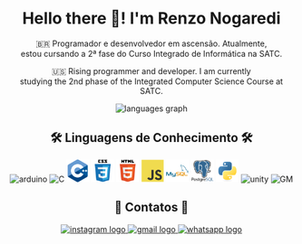 <h1 align="center">Hello there 👋! I'm Renzo Nogaredi</h1>
<p align="center">
  🇧🇷 Programador e desenvolvedor em ascensão. Atualmente, <br>estou cursando a 2ª fase do Curso Integrado de Informática na SATC.
</p>
<p align="center">
  🇺🇸 Rising programmer and developer. I am currently <br>studying the 2nd phase of the Integrated Computer Science Course at SATC.
</p>

<p align="center">
<img src="https://github-readme-stats.vercel.app/api/top-langs?username=renzonogar&locale=en&hide_title=false&layout=compact&card_width=320&langs_count=5&theme=dracula&hide_border=false" height="150" alt="languages graph"  />
  
</p>


<h2 align="center">🛠️ Linguagens de Conhecimento 🛠️</h2>
<p align="center">
<img src="https://cdn.worldvectorlogo.com/logos/arduino-1.svg" alt="arduino" width="40" height="40"/>
<img src="https://img.icons8.com/?size=100&id=40670&format=png&color=000000" alt="C" width="40" height="40"/>
<img src="https://raw.githubusercontent.com/devicons/devicon/master/icons/cplusplus/cplusplus-original.svg" alt="cplusplus" width="40" height="40"/>
<img src="https://raw.githubusercontent.com/devicons/devicon/master/icons/css3/css3-original-wordmark.svg" alt="css3" width="40" height="40"/>
<img src="https://raw.githubusercontent.com/devicons/devicon/master/icons/html5/html5-original-wordmark.svg" alt="html5" width="40" height="40"/> 
<img src="https://raw.githubusercontent.com/devicons/devicon/master/icons/javascript/javascript-original.svg" alt="javascript" width="40" height="40"/>
<img src="https://raw.githubusercontent.com/devicons/devicon/master/icons/mysql/mysql-original-wordmark.svg" alt="mysql" width="40" height="40"/>
<img src="https://raw.githubusercontent.com/devicons/devicon/master/icons/postgresql/postgresql-original-wordmark.svg" alt="postgresql" width="40" height="40"/>
<img src="https://raw.githubusercontent.com/devicons/devicon/master/icons/python/python-original.svg" alt="python" width="40" height="40"/>
<img src="https://www.vectorlogo.zone/logos/unity3d/unity3d-icon.svg" alt="unity" width="40" height="40"/>
<img src="https://encrypted-tbn0.gstatic.com/images?q=tbn:ANd9GcReflYD3bP9E2XvdDCU-8Z42M30Q43YWQjYxg&s" alt="GM" width="40" height="40"/>
</div>

</p>
<div align="center">
<h2 align="center">📧 Contatos 📧</h2>


 <a href="https://www.instagram.com/renzo.nogaredi/" target="_blank">
  <img src="https://raw.githubusercontent.com/maurodesouza/profile-readme-generator/master/src/assets/icons/social/instagram/default.svg" width="52" height="40" alt="instagram logo"  />
 </a>

 <a href="mailto:renzonogar@gmail.com">
  <img src="https://raw.githubusercontent.com/maurodesouza/profile-readme-generator/master/src/assets/icons/social/gmail/default.svg" width="52" height="40" alt="gmail logo"  />
 </a>

 <a href="https://wa.me/5548996234245">
  <img src="https://raw.githubusercontent.com/maurodesouza/profile-readme-generator/master/src/assets/icons/social/whatsapp/default.svg" width="52" height="40" alt="whatsapp logo"  />
 </a>
</div>
